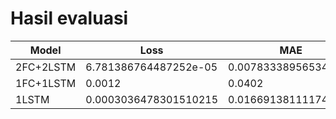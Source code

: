 # Hasil evaluasi


Model | Loss | MAE
--- | --- | ---
2FC+2LSTM | 6.781386764487252e-05 |  0.007833389565348625
1FC+1LSTM | 0.0012 | 0.0402
1LSTM | 0.0003036478301510215 | 0.016691381111741066